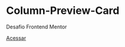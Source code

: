 # Column-Preview-Card
Desafio Frontend Mentor

<a href="https://ericrdgs.github.io/Column-Preview-Card/"> Acessar </a>
